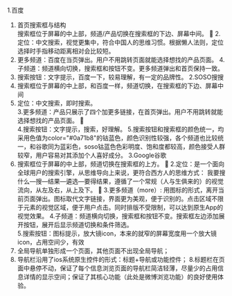1.百度
   1. 首页搜索框与结构   
  搜索框位于屏幕的中上部，频道/产品切换在搜索框的下边、屏幕中间。 
  2.定位：中文搜索，视觉更集中，符合中国人的思维习惯。根据懒人法则，定位选择时手指移动距离相对会比较短。  
  3. 更多频道：百度在当页弹出。用户不用跳转页面就能选择想找的产品页面。
  4.子频道：频道横向切换，搜索框和按钮不变。更多频道弹出和首页保持一致。 
  5. 搜索按钮：文字提示，百度一下，较易理解，有一定的品牌性。
2.SOSO搜搜
  1. 搜索框位于屏幕的中上部，和百度一样，频道切换，在搜索框的下边、屏幕中间
  2. 定位：中文搜索，即时搜索。  
  3.更多频道：产品只展示了四个加更多链接，在首页弹出。用户不用跳转就能选择想找的产品页面。   
  4.搜索按钮：文字提示，搜索，好理解。
  5.搜索按钮和搜索框的颜色统一，均采用色值为color="#0a71b8"的钴蓝色，颜色识别性较强，各个频道也比较统一，和谷歌同为蓝彩色，soso钴蓝色色彩明度、饱和度都较高，颜色接受人群较窄，用户容易对其添加个人喜好成分。
3.Google谷歌
   1. 搜索框位于屏幕的中上部，频道切换在搜索框的上方。 
   2.定位：是一个面向全球用户的搜索引擎，从思维导向上来说，更符合西方人的思维方式：  我要搜什么—搜—结果—遴选—要得结果，遵循了一个常规（人与生俱来的）的视觉流向，从左及右，从上及下。 
   3.更多频道（more）: 用图标的形式，离开当前页面弹出。图标取代文字链接，界面更为美观，便于识别的。点击区域不限于元素的视觉区域，便于用户点击。同时排版不受限制，可以达到原生App的视觉效果。 
   4.子频道：频道横向切换，搜索框和按钮不变。搜索框左边添加展开按钮，展开后显示频道切换和条件筛选。  
   5.搜索按钮：图标提示，放大镜icon，本来的就窄的屏幕宽度用一个放大镜icon，占用空间少，有效
   6. 全局导航单独形成一个页面，其他页面不出现全局导航；
  7. 导航栏沿用了ios系统原生控件的形式：标题+导航或功能控件； 
  8.标题栏在页面中悬停不动，保证了每个信息浏览页面的导航栏简洁轻薄，尽量少的占用信息详情的显示空间；保证了其核心功能（此处是微博浏览功能）的良好使用体验。
